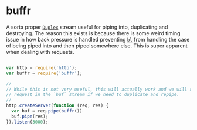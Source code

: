 # buffr

A sorta proper [`Duplex`][duplex] stream useful for piping into, duplicating and
destroying. The reason this exists is because there is some weird timing issue
in how back pressure is handled preventing [`bl`][bl] from handling the case of
being piped into and then piped somewhere else. This is super apparent when
dealing with requests.

```js

var http = require('http');
var buffr = require('buffr');

//
// While this is not very useful, this will actually work and we will store the
// request in the `buf` stream if we need to duplicate and repipe.
//
http.createServer(function (req, res) {
  var buf = req.pipe(buffr())
  buf.pipe(res);
}).listen(3000);
```

[duplex]: http://nodejs.org/api/stream.html#stream_class_stream_duplex
[bl]: https://github.com/rvagg/bl
